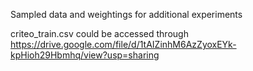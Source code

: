 Sampled data and weightings for additional experiments

criteo_train.csv could be accessed through https://drive.google.com/file/d/1tAIZinhM6AzZyoxEYk-kpHioh29Hbmhq/view?usp=sharing
